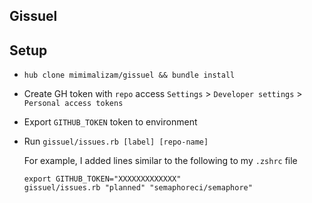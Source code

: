 Gissuel
-----

## Setup

- `hub clone mimimalizam/gissuel && bundle install`
- Create GH token with `repo` access
`Settings` > `Developer settings` > `Personal access tokens`
- Export `GITHUB_TOKEN` token to environment
- Run `gissuel/issues.rb [label] [repo-name]`

    For example, I added lines similar to the following to my `.zshrc` file

    ```
    export GITHUB_TOKEN="XXXXXXXXXXXXX"
    gissuel/issues.rb "planned" "semaphoreci/semaphore"
    ```
